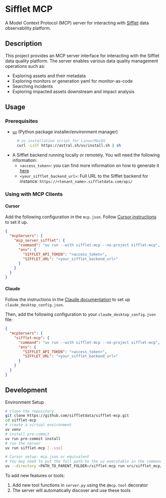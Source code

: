 # Sifflet MCP

A Model Context Protocol (MCP) server for interacting with [Sifflet](https://www.siffletdata.com/) data observability platform.

## Description

This project provides an MCP server interface for interacting with the Sifflet data quality platform. The server enables various data quality management operations such as:

- Exploring assets and their metadata
- Exploring monitors or generation yaml for monitor-as-code
- Searching incidents
- Exploring impacted assets downstream and impact analysis


## Usage
### Prerequisites

- [`uv`](https://docs.astral.sh/uv/) (Python package installer/environment manager)
  ```bash
    # uv installation script for Linux/MacOS
    curl -LsSf https://astral.sh/uv/install.sh | sh
  ```
- A Sifflet backend running locally or remotely. You will need the following information:
  - `<access_token>`: you can find more information on how to generate it [here](https://docs.siffletdata.com/docs/generate-an-api-token)
  - `<your_sifflet_backend_url>`: Full URL to the Sifflet backend for instance: `https://<tenant_name>.siffletdata.com/api/`



### Using with MCP Clients

#### Cursor

Add the following configuration in the `mcp.json`. Follow [Cursor instructions](https://docs.cursor.com/context/model-context-protocol#configuring-mcp-servers) to set it up.

```json
{
  "mcpServers": {
    "mcp_server_sifflet": {
      "command": "uv run --with sifflet-mcp --no-project sifflet-mcp",
      "env": {
        "SIFFLET_API_TOKEN": "<access_token>",
        "SIFFLET_URL": "<your_sifflet_backend_url>"
      }
    }
  }
}
```

#### Claude

Follow the instructions in the [Claude documentation](https://modelcontextprotocol.io/quickstart/user#2-add-the-filesystem-mcp-server) to set up `claude_desktop_config.json`.

Then, add the following configuration to your `claude_desktop_config.json` file:

```json
{
  "mcpServers": {
    "sifflet-mcp": {
      "command": "uv run --with sifflet-mcp --no-project sifflet-mcp",
      "env": {
        "SIFFLET_API_TOKEN": "<access_token>",
        "SIFFLET_URL": "<your_sifflet_backend_url>"
      }
    }
  }
}


```

## Development

Environment Setup
```bash
# clone the repository
git clone https://github.com/siffletdata/sifflet-mcp.git
cd sifflet-mcp
# create a virtual environment
uv venv
# install pre-commit
uv run pre-commit install
# run the server
uv run sifflet-mcp [--sse]

# Cursor setup: mcp.json or equivalent 
# You may need to put the full path to the uv executable in the command field. You can get this by running `which uv` on MacOS/Linux or `where uv` on Windows.
uv --directory <PATH_TO_PARENT_FOLDER>/sifflet-mcp run src/sifflet_mcp/server.py
```

To add new features or tools:

1. Add new tool functions in `server.py` using the `@mcp.tool` decorator
2. The server will automatically discover and use these tools
